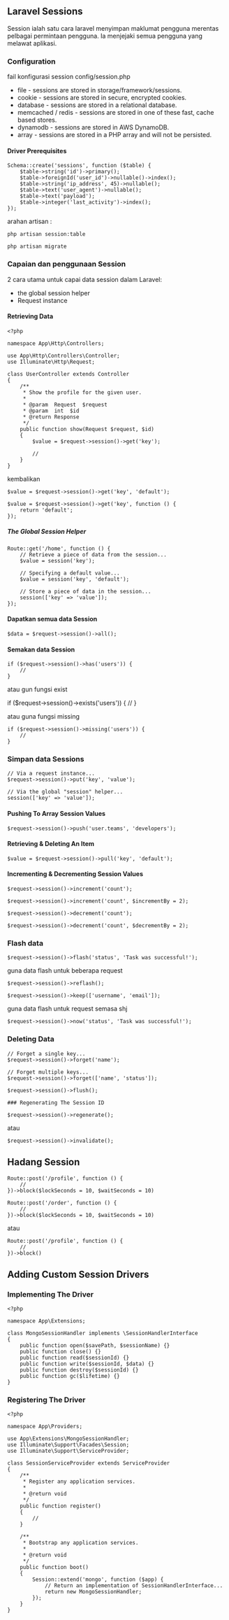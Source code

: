 ## Laravel Sessions

Session ialah satu cara laravel menyimpan maklumat pengguna merentas pelbagai permintaan pengguna. Ia menjejaki semua pengguna yang melawat aplikasi.

### Configuration
fail konfigurasi session config/session.php

- file - sessions are stored in storage/framework/sessions.
- cookie - sessions are stored in secure, encrypted cookies.
- database - sessions are stored in a relational database.
- memcached / redis - sessions are stored in one of these fast, cache based stores.
- dynamodb - sessions are stored in AWS DynamoDB.
- array - sessions are stored in a PHP array and will not be persisted.

#### Driver Prerequisites
	
	Schema::create('sessions', function ($table) {
	    $table->string('id')->primary();
	    $table->foreignId('user_id')->nullable()->index();
	    $table->string('ip_address', 45)->nullable();
	    $table->text('user_agent')->nullable();
	    $table->text('payload');
	    $table->integer('last_activity')->index();
	});
	
arahan artisan :
	
	php artisan session:table
	 
	php artisan migrate
	

### Capaian dan penggunaan Session

2 cara utama untuk capai data session dalam Laravel: 
- the global session helper 
- Request instance

#### Retrieving Data

	<?php
	 
	namespace App\Http\Controllers;
	 
	use App\Http\Controllers\Controller;
	use Illuminate\Http\Request;
	 
	class UserController extends Controller
	{
	    /**
	     * Show the profile for the given user.
	     *
	     * @param  Request  $request
	     * @param  int  $id
	     * @return Response
	     */
	    public function show(Request $request, $id)
	    {
	        $value = $request->session()->get('key');
	 
	        //
	    }
	}
	

kembalikan


	$value = $request->session()->get('key', 'default');
	 
	$value = $request->session()->get('key', function () {
	    return 'default';
	});
	
	
##### The Global Session Helper

	Route::get('/home', function () {
	    // Retrieve a piece of data from the session...
	    $value = session('key');
	 
	    // Specifying a default value...
	    $value = session('key', 'default');
	 
	    // Store a piece of data in the session...
	    session(['key' => 'value']);
	});
	
#### Dapatkan semua data Session

	$data = $request->session()->all();
	
#### Semakan data Session

	if ($request->session()->has('users')) {
	    //
	}
	

atau gun fungsi exist

if ($request->session()->exists('users')) {
    //
}


atau guna fungsi missing

	if ($request->session()->missing('users')) {
	    //
	}
	
### Simpan data Sessions

	// Via a request instance...
	$request->session()->put('key', 'value');
	 
	// Via the global "session" helper...
	session(['key' => 'value']);
	

#### Pushing To Array Session Values

	$request->session()->push('user.teams', 'developers');
	
#### Retrieving & Deleting An Item

	$value = $request->session()->pull('key', 'default');
	
#### Incrementing & Decrementing Session Values

	$request->session()->increment('count');
	 
	$request->session()->increment('count', $incrementBy = 2);
	 
	$request->session()->decrement('count');
	 
	$request->session()->decrement('count', $decrementBy = 2);
	

### Flash data

	$request->session()->flash('status', 'Task was successful!');
	
guna data flash untuk beberapa request

	$request->session()->reflash();
	 
	$request->session()->keep(['username', 'email']);
	
guna data flash untuk request semasa shj

	$request->session()->now('status', 'Task was successful!');
	

### Deleting Data

	// Forget a single key...
	$request->session()->forget('name');
	 
	// Forget multiple keys...
	$request->session()->forget(['name', 'status']);
	 
	$request->session()->flush();
	
	### Regenerating The Session ID
	
	$request->session()->regenerate();
	
atau

	$request->session()->invalidate();
	

## Hadang Session

	Route::post('/profile', function () {
	    //
	})->block($lockSeconds = 10, $waitSeconds = 10)
	 
	Route::post('/order', function () {
	    //
	})->block($lockSeconds = 10, $waitSeconds = 10)
	
atau

	Route::post('/profile', function () {
	    //
	})->block()
	
## Adding Custom Session Drivers  
### Implementing The Driver

	<?php
	 
	namespace App\Extensions;
	 
	class MongoSessionHandler implements \SessionHandlerInterface
	{
	    public function open($savePath, $sessionName) {}
	    public function close() {}
	    public function read($sessionId) {}
	    public function write($sessionId, $data) {}
	    public function destroy($sessionId) {}
	    public function gc($lifetime) {}
	}
	
### Registering The Driver


	<?php
	 
	namespace App\Providers;
	 
	use App\Extensions\MongoSessionHandler;
	use Illuminate\Support\Facades\Session;
	use Illuminate\Support\ServiceProvider;
	 
	class SessionServiceProvider extends ServiceProvider
	{
	    /**
	     * Register any application services.
	     *
	     * @return void
	     */
	    public function register()
	    {
	        //
	    }
	 
	    /**
	     * Bootstrap any application services.
	     *
	     * @return void
	     */
	    public function boot()
	    {
	        Session::extend('mongo', function ($app) {
	            // Return an implementation of SessionHandlerInterface...
	            return new MongoSessionHandler;
	        });
	    }
	}
	
